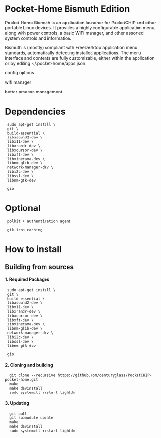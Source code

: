 # Pocket-Home Bismuth Edition

 Pocket-Home Bismuth is an application launcher for PocketCHIP and other portable Linux devices.  It provides a highly configurable application menu, along with power controls, a basic WiFi manager, and other assorted system controls and information.

  Bismuth is (mostly) compliant with FreeDesktop application menu standards, automatically detecting installed applications.  The menu interface and contents are fully customizable, either within the application or by editing ~/.pocket-home/apps.json.

  
config options

wifi manager

better process management

# Dependencies
     sudo apt-get install \
     git \
     build-essential \
     libasound2-dev \
     libx11-dev \
     libxrandr-dev \
     libxcursor-dev \
     libxft-dev \
     libxinerama-dev \
     libnm-glib-dev \
     network-manager-dev \
     libi2c-dev \
     libssl-dev \
     libnm-gtk-dev

     gio

# Optional
     polkit + authentication agent

     gtk icon caching

# How to install

## Building from sources

#### 1. Required Packages

     sudo apt-get install \
     git \
     build-essential \
     libasound2-dev \
     libx11-dev \
     libxrandr-dev \
     libxcursor-dev \
     libxft-dev \
     libxinerama-dev \
     libnm-glib-dev \
     network-manager-dev \
     libi2c-dev \
     libssl-dev \
     libnm-gtk-dev

     gio

####  2. Cloning and building
      
      git clone --recursive https://github.com/centuryglass/PocketCHIP-pocket-home.git
      make
      make devinstall
      sudo systemctl restart lightdm

#### 3. Updating

      git pull
      git submodule update
      make
      make devinstall
      sudo systemctl restart lightdm
